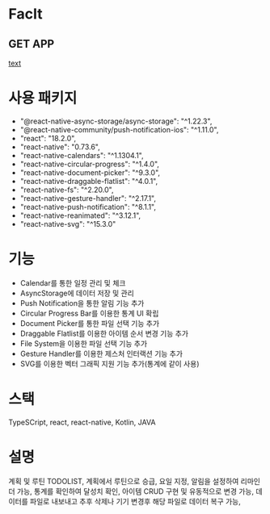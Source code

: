 # FacIt

## GET APP
[text](https://play.google.com/store/apps/details?id=com.facit)

# 사용 패키지
- "@react-native-async-storage/async-storage": "^1.22.3",
- "@react-native-community/push-notification-ios": "^1.11.0",
- "react": "18.2.0",
- "react-native": "0.73.6",
- "react-native-calendars": "^1.1304.1",
- "react-native-circular-progress": "^1.4.0",
- "react-native-document-picker": "^9.3.0",
- "react-native-draggable-flatlist": "^4.0.1",
- "react-native-fs": "^2.20.0",
- "react-native-gesture-handler": "^2.17.1",
- "react-native-push-notification": "^8.1.1",
- "react-native-reanimated": "^3.12.1",
- "react-native-svg": "^15.3.0"

# 기능
- Calendar를 통한 일정 관리 및 체크
- AsyncStorage에 데이터 저장 및 관리
- Push Notification을 통한 알림 기능 추가
- Circular Progress Bar를 이용한 통계 UI 확립
- Document Picker를 통한 파일 선택 기능 추가
- Draggable Flatlist를 이용한 아이템 순서 변경 기능 추가
- File System을 이용한 파일 선택 기능 추가
- Gesture Handler를 이용한 제스처 인터랙션 기능 추가
- SVG를 이용한 벡터 그래픽 지원 기능 추가(통계에 같이 사용)

# 스택
TypeSCript, react, react-native, Kotlin, JAVA

# 설명
계획 및 루틴 TODOLIST,
계획에서 루틴으로 승급, 요일 지정,
알림을 설정하여 리마인더 가능,
통계를 확인하여 달성치 확인,
아이템 CRUD 구현 및 유동적으로 변경 가능,
데이터를 파일로 내보내고 추후 삭제나 기기 변경후 해당 파일로 데이터 복구 가능,
